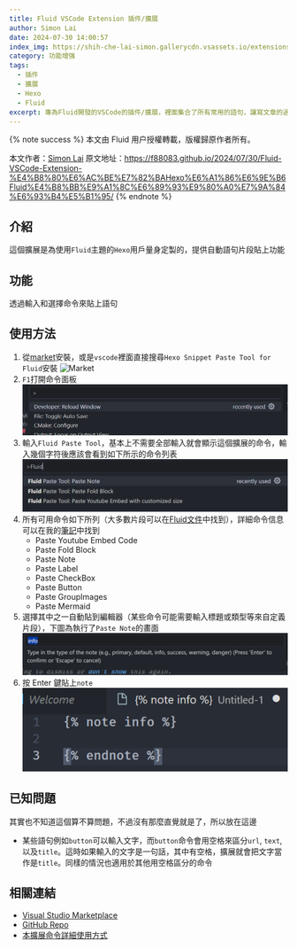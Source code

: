 ```yaml
---
title: Fluid VSCode Extension 插件/擴展
author: Simon Lai
date: 2024-07-30 14:00:57
index_img: https://shih-che-lai-simon.gallerycdn.vsassets.io/extensions/shih-che-lai-simon/hexo-snippet-paste-tool-for-fluid/2.0.0/1710780355692/Microsoft.VisualStudio.Services.Icons.Default
category: 功能增强
tags:
  - 插件
  - 擴展
  - Hexo
  - Fluid
excerpt: 專為Fluid開發的VSCode的插件/擴展，裡面集合了所有常用的語句，讓寫文章的過程更加流暢
---
```


{% note success %}
本文由 Fluid 用户授權轉載，版權歸原作者所有。

本文作者：[Simon Lai](https://f88083.github.io/)
原文地址：<https://f88083.github.io/2024/07/30/Fluid-VSCode-Extension-%E4%B8%80%E6%AC%BE%E7%82%BAHexo%E6%A1%86%E6%9E%B6Fluid%E4%B8%BB%E9%A1%8C%E6%89%93%E9%80%A0%E7%9A%84%E6%93%B4%E5%B1%95/>
{% endnote %}

## 介紹

這個擴展是為使用`Fluid`主題的`Hexo`用戶量身定製的，提供自動語句片段貼上功能

## 功能

透過輸入和選擇命令來貼上語句

## 使用方法

1. 從[market](https://marketplace.visualstudio.com/items?itemName=Shih-Che-Lai-Simon.hexo-snippet-paste-tool-for-fluid)安裝，或是`vscode`裡面直接搜尋`Hexo Snippet Paste Tool for Fluid`安裝
![Market](https://i.imgur.com/PEzdmlE.png)
1. `F1`打開命令面板
![Command palette](https://github.com/f88083/hexo-snippet-paste-tool-for-fluid/raw/HEAD/img/f1.png)
1. 輸入`Fluid Paste Tool`，基本上不需要全部輸入就會顯示這個擴展的命令，輸入幾個字符後應該會看到如下所示的命令列表
![Commands](https://github.com/f88083/hexo-snippet-paste-tool-for-fluid/raw/HEAD/img/commands.png)
1. 所有可用命令如下所列（大多數片段可以在[Fluid文件](https://hexo.fluid-dev.com/docs/en/guide/)中找到），詳細命令信息可以在我的[筆記](https://hackmd.io/@simonlai23/HJGxJqQCp)中找到
    * Paste Youtube Embed Code
    * Paste Fold Block
    * Paste Note
    * Paste Label
    * Paste CheckBox
    * Paste Button
    * Paste GroupImages
    * Paste Mermaid
1. 選擇其中之一自動貼到編輯器（某些命令可能需要輸入標題或類型等來自定義片段），下圖為執行了`Paste Note`的畫面
![Customize command](https://github.com/f88083/hexo-snippet-paste-tool-for-fluid/raw/HEAD/img/paste-note.png)
1. 按 Enter 鍵貼上`note`
![Snippet pasted](https://github.com/f88083/hexo-snippet-paste-tool-for-fluid/raw/HEAD/img/pasted-note.png)

## 已知問題

其實也不知道這個算不算問題，不過沒有那麼直覺就是了，所以放在這邊

* 某些語句例如`button`可以輸入文字，而`button`命令會用空格來區分`url`, `text`, 以及`title`。這時如果輸入的文字是一句話，其中有空格，擴展就會把文字當作是`title`。同樣的情況也適用於其他用空格區分的命令

## 相關連結

* [Visual Studio Marketplace](https://marketplace.visualstudio.com/items?itemName=Shih-Che-Lai-Simon.hexo-snippet-paste-tool-for-fluid)
* [GitHub Repo](https://github.com/f88083/hexo-snippet-paste-tool-for-fluid)
* [本擴展命令詳細使用方式](https://hackmd.io/@simonlai23/HJGxJqQCp)
